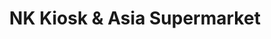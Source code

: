 ---
title: "NK Kiosk & Asia Supermarket"
url: /stuttgart/nk-kiosk-und-asia-supermarket/
shop: Lebensmittel
---